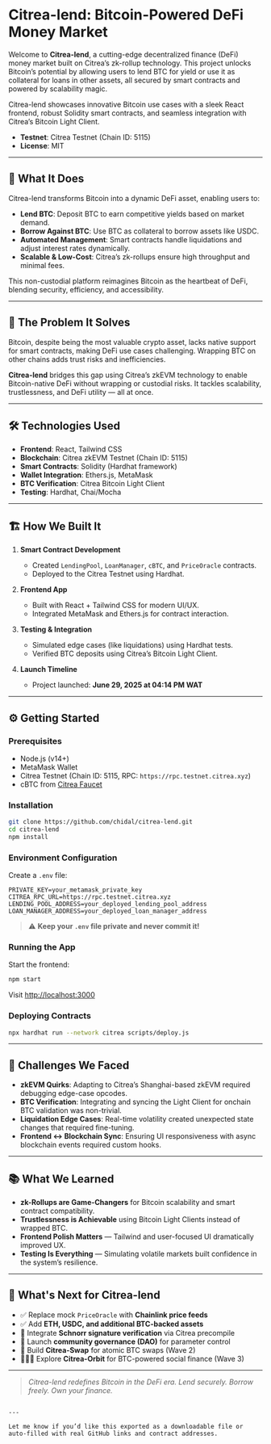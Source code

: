 # Citrea-lend: Bitcoin-Powered DeFi Money Market

Welcome to **Citrea-lend**, a cutting-edge decentralized finance (DeFi) money market built on Citrea’s zk-rollup technology. This project unlocks Bitcoin’s potential by allowing users to lend BTC for yield or use it as collateral for loans in other assets, all secured by smart contracts and powered by scalability magic.

Citrea-lend showcases innovative Bitcoin use cases with a sleek React frontend, robust Solidity smart contracts, and seamless integration with Citrea’s Bitcoin Light Client.
 
- **Testnet**: Citrea Testnet (Chain ID: 5115)  
- **License**: MIT

---

## 🚀 What It Does

Citrea-lend transforms Bitcoin into a dynamic DeFi asset, enabling users to:

- **Lend BTC**: Deposit BTC to earn competitive yields based on market demand.  
- **Borrow Against BTC**: Use BTC as collateral to borrow assets like USDC.  
- **Automated Management**: Smart contracts handle liquidations and adjust interest rates dynamically.  
- **Scalable & Low-Cost**: Citrea’s zk-rollups ensure high throughput and minimal fees.

This non-custodial platform reimagines Bitcoin as the heartbeat of DeFi, blending security, efficiency, and accessibility.

---

## 🧩 The Problem It Solves

Bitcoin, despite being the most valuable crypto asset, lacks native support for smart contracts, making DeFi use cases challenging. Wrapping BTC on other chains adds trust risks and inefficiencies.

**Citrea-lend** bridges this gap using Citrea’s zkEVM technology to enable Bitcoin-native DeFi without wrapping or custodial risks. It tackles scalability, trustlessness, and DeFi utility — all at once.

---

## 🛠️ Technologies Used

- **Frontend**: React, Tailwind CSS  
- **Blockchain**: Citrea zkEVM Testnet (Chain ID: 5115)  
- **Smart Contracts**: Solidity (Hardhat framework)  
- **Wallet Integration**: Ethers.js, MetaMask  
- **BTC Verification**: Citrea Bitcoin Light Client  
- **Testing**: Hardhat, Chai/Mocha

---

## 🏗️ How We Built It

1. **Smart Contract Development**  
   - Created `LendingPool`, `LoanManager`, `cBTC`, and `PriceOracle` contracts.  
   - Deployed to the Citrea Testnet using Hardhat.

2. **Frontend App**  
   - Built with React + Tailwind CSS for modern UI/UX.  
   - Integrated MetaMask and Ethers.js for contract interaction.

3. **Testing & Integration**  
   - Simulated edge cases (like liquidations) using Hardhat tests.  
   - Verified BTC deposits using Citrea’s Bitcoin Light Client.

4. **Launch Timeline**  
   - Project launched: **June 29, 2025 at 04:14 PM WAT**

---

## ⚙️ Getting Started

### Prerequisites

- Node.js (v14+)  
- MetaMask Wallet  
- Citrea Testnet (Chain ID: 5115, RPC: `https://rpc.testnet.citrea.xyz`)  
- cBTC from [Citrea Faucet](#)

### Installation

```bash
git clone https://github.com/chidal/citrea-lend.git
cd citrea-lend
npm install
````

### Environment Configuration

Create a `.env` file:

```env
PRIVATE_KEY=your_metamask_private_key
CITREA_RPC_URL=https://rpc.testnet.citrea.xyz
LENDING_POOL_ADDRESS=your_deployed_lending_pool_address
LOAN_MANAGER_ADDRESS=your_deployed_loan_manager_address
```

> ⚠️ **Keep your `.env` file private and never commit it!**

### Running the App

Start the frontend:

```bash
npm start
```

Visit [http://localhost:3000](http://localhost:3000)

### Deploying Contracts

```bash
npx hardhat run --network citrea scripts/deploy.js
```

---

## 🧪 Challenges We Faced

* **zkEVM Quirks**: Adapting to Citrea’s Shanghai-based zkEVM required debugging edge-case opcodes.
* **BTC Verification**: Integrating and syncing the Light Client for onchain BTC validation was non-trivial.
* **Liquidation Edge Cases**: Real-time volatility created unexpected state changes that required fine-tuning.
* **Frontend ↔ Blockchain Sync**: Ensuring UI responsiveness with async blockchain events required custom hooks.

---

## 📚 What We Learned

* **zk-Rollups are Game-Changers** for Bitcoin scalability and smart contract compatibility.
* **Trustlessness is Achievable** using Bitcoin Light Clients instead of wrapped BTC.
* **Frontend Polish Matters** — Tailwind and user-focused UI dramatically improved UX.
* **Testing Is Everything** — Simulating volatile markets built confidence in the system’s resilience.

---

## 🔮 What's Next for Citrea-lend

* ✅ Replace mock `PriceOracle` with **Chainlink price feeds**
* ✅ Add **ETH, USDC, and additional BTC-backed assets**
* 🚀 Integrate **Schnorr signature verification** via Citrea precompile
* 📢 Launch **community governance (DAO)** for parameter control
* 🌉 Build **Citrea-Swap** for atomic BTC swaps (Wave 2)
* 🧑‍🤝‍🧑 Explore **Citrea-Orbit** for BTC-powered social finance (Wave 3)

---


> *Citrea-lend redefines Bitcoin in the DeFi era. Lend securely. Borrow freely. Own your finance.*

```

---

Let me know if you’d like this exported as a downloadable file or auto-filled with real GitHub links and contract addresses.
```
